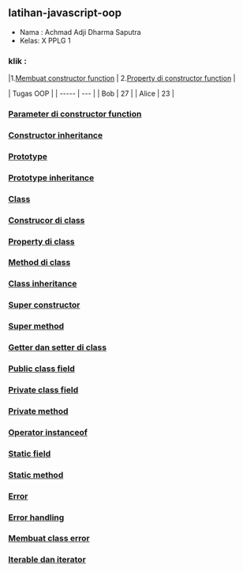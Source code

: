 ## latihan-javascript-oop

- Nama : Achmad Adji Dharma Saputra
- Kelas: X PPLG 1

### klik :

|1.[Membuat constructor function](OOP/Membuat%20constructor%20function/) | 2.[Property di constructor function](OOP/Property%20di%20constructor%20function/)   |

| Tugas OOP |
| ----- | --- |
| Bob   | 27  |
| Alice | 23  |
### 

### [Parameter di constructor function]()

### [Constructor inheritance]()

### [Prototype]()

### [Prototype inheritance]()

### [Class]()

### [Construcor di class]()

### [Property di class]()

### [Method di class]()

### [Class inheritance]()

### [Super constructor]()

### [Super method]()

### [Getter dan setter di class]()

### [Public class field]()

### [Private class field]()

### [Private method]()

### [Operator instanceof]()

### [Static field]()

### [Static method]()

### [Error]()

### [Error handling]()

### [Membuat class error]()

### [Iterable dan iterator]()

### []()
